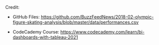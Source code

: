 Credit:

- GitHub Files: https://github.com/BuzzFeedNews/2018-02-olympic-figure-skating-analysis/blob/master/data/performances.csv

- CodeCademy Course: https://www.codecademy.com/learn/bi-dashboards-with-tableau-2021
